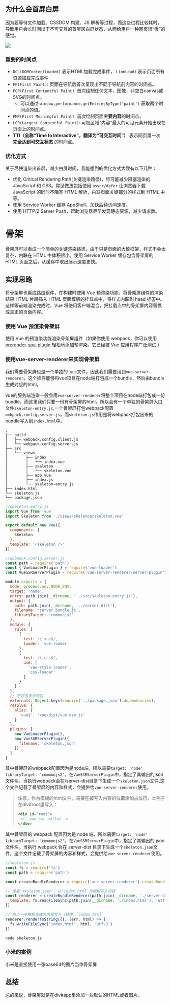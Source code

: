 ## 为什么会首屏白屏

因为要等待文件加载、CSSDOM 构建、JS 解析等过程，而这些过程比较耗时，导致用户会长时间出于不可交互的首屏灰白屏状态，从而给用户一种网页很“慢”的感觉。

![](D:\CodingNote\前端优化\首屏优化.png)

### 重要的时间点

- `DCL(DOMContentLoaded)` 表示HTML加载完成事件， `L(onLoad)` 表示页面所有资源加载完成事件
- `FP(First Paint)`: 页面在导航后首次呈现出不同于导航前内容的时间点。
- `FCP(First Contentful Paint)`: 首次绘制任何文本，图像，非空白canvas或SVG的时间点。
  - 可以通过 `window.performance.getEntriesByType('paint')` 获取两个时间点的值。
- `FMP(First Meaningful Paint)`: 首次绘制页面**主要内容**的时间点。
- `LCP(Largest Contentful Paint)`: 可视区域“内容”最大的可见元素开始出现在页面上的时间点。
- **TTI（全称“Time to Interactive”，翻译为“可交互时间”）** 表示网页第一次 **完全达到可交互状态** 的时间点。

### 优化方式

关于尽快渲染出首屏，减少白屏时间，我能想到的优化方式大致有以下几种：

- 优化 Critical Rendering Path(关键渲染路径)，尽可能减少阻塞渲染的 JavaScript 和 CSS。常见做法包括使用 `async/defer` 让浏览器下载 JavaScript 的同时不阻塞 HTML 解析，内联页面关键部分的样式到 HTML 中等。
- 使用 Service Worker 缓存 AppShell，加快后续访问速度。
- 使用 HTTP/2 Server Push，帮助浏览器尽早发现静态资源，减少请求数。

# 骨架

骨架屏可以看成一个简单的关键渲染路径，由于只是页面的大致框架，样式不会太复杂，内联在 HTML 中体积很小。使用 Service Worker 缓存包含骨架屏的 HTML 页面之后，从缓存中取出展示速度更快。

## 实现思路

将骨架屏也看成路由组件，在构建时使用 Vue 预渲染功能，将骨架屏组件的渲染结果 HTML 片段插入 HTML 页面模版的挂载点中，将样式内联到 head 标签中。这样等前端渲染完成时，Vue 将使用客户端混合，把挂载点中的骨架屏内容替换成真正的页面内容。

### 使用 Vue 预渲染骨架屏

使用 Vue 的预渲染功能渲染骨架屏组件（如果你使用 webpack，你可以使用 [prerender-spa-plugin](https://github.com/chrisvfritz/prerender-spa-plugin) 轻松地添加预渲染。它已经被 Vue 应用程序广泛测试 ）

### 使用vue-server-renderer来实现骨架屏

我们需要骨架屏也是一个单独的`.vue`文件，因此我们需要用到`vue-server-renderer`。这个插件能够将vue项目在node端打包成一个bundle，然后由bundle生成对应的html。

vue的服务端渲染一般会用`vue-server-renderer`将整个项目在node端打包成一份bundle，而这里我们只要一份有骨架屏的html，所以会有一个单独的骨架屏入口文件`skeleton-entry.js`,一个骨架屏打包webpack配置`webpack.config.server.js`，而`skeleton.js`作用是将webpack打包出来的bundle写入到`index.html`中。

```
.
├── build
│   ├── webpack.config.client.js
│   └── webpack.config.server.js
├── src
│   └── views
│        ├── index
│        │   └── index.vue
│        ├── skeleton
│        │   └── skeleton.vue
│        ├── app.vue
│        ├── index.js
│        └── skeleton-entry.js
├── index.html
└── skeleton.js
└── package.json
```

```javascript
//skeleton-entry.js
import Vue from 'vue'
import Skeleton from './views/skeleton/skeleton.vue'

export default new Vue({
  components: {
    Skeleton
  },
  template: '<skeleton />'
})
```

```js
//webpack.config.server.js
const path = require('path')
const { VueLoaderPlugin } = require('vue-loader')
const VueSSRServerPlugin = require('vue-server-renderer/server-plugin')

module.exports = {
  mode: process.env.NODE_ENV,
  target: 'node',
  entry: path.join(__dirname, '../src/skeleton-entry.js'),
  output: {
    path: path.join(__dirname, '../server-dist'),
    filename: 'server.bundle.js',
    libraryTarget: 'commonjs2'
  },
  module: {
    rules: [
      {
        test: /\.vue$/,
        loader: 'vue-loader'
      },
      {
        test: /\.css$/,
        use: [
          'vue-style-loader',
          'css-loader'
        ]
      }    
    ]
  },
  // 不打包多余的包
  externals: Object.keys(require('../package.json').dependencies),
  resolve: {
    alias: {
      'vue$': 'vue/dist/vue.esm.js'
    }
  },
  plugins: [
    new VueLoaderPlugin(),
    new VueSSRServerPlugin({
      filename: 'skeleton.json'
    })
  ]
}
```

其中骨架屏的webpack配置因为是node端，所以需要`target: 'node'` `libraryTarget: 'commonjs2'`。在`VueSSRServerPlugin`中，指定了其输出的json文件名。当执行webpack会在/server-dist目录下生成一个`skeleton.json`文件,这个文件记载了骨架屏的内容和样式，会提供给`vue-server-renderer`使用。

> 注意，作为模板的html文件，需要在被写入内容的位置添加<!--vue-ssr-outlet-->占位符，本例子在div#root里写入：
>
> ```html
> <div id="root">
>  <!--vue-ssr-outlet-->
> </div>
> ```

其中骨架屏的 webpack 配置因为是 node 端，所以需要`target: 'node'` `libraryTarget: 'commonjs2'`。在`VueSSRServerPlugin`中，指定了其输出的 json 文件名。当执行 webpack 会在 server-dist 目录下生成一个`skeleton.json`文件，这个文件记载了骨架屏的内容和样式，会提供给`vue-server-renderer`使用。

```js
//skeleton.js
const fs = require('fs')
const path = require('path')

const createBundleRenderer = require('vue-server-renderer').createBundleRenderer

// 读取`skeleton.json`，以`index.html`为模板写入内容
const renderer = createBundleRenderer(path.join(__dirname, './server-dist/skeleton.json'), {
  template: fs.readFileSync(path.join(__dirname, './index.html'), 'utf-8')
})

// 把上一步模板完成的内容写入（替换）`index.html`
renderer.renderToString({}, (err, html) => {
  fs.writeFileSync('index.html', html, 'utf-8')
})
```

```bash
node skeleton.js
```

### 小米的案例

小米是直接使用一张base64的图片当作骨架屏

## 总结

总的来说，骨架屏就是在div#app里添加一些默认的HTML或者图片。